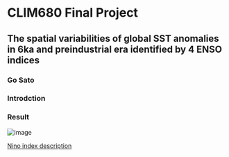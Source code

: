 # **CLIM680 Final Project**

## **The spatial variabilities of global SST anomalies in 6ka and preindustrial era identified by 4 ENSO indices**

### **Go Sato**

### Introdction




### Result

![image](https://github.com/user-attachments/assets/23554497-ff19-4f2b-b65e-596fbfbb981d)

[Nino index description](https://climatedataguide.ucar.edu/climate-data/nino-sst-indices-nino-12-3-34-4-oni-and-tni)

